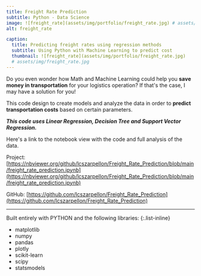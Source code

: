 ```yaml
---
title: Freight Rate Prediction
subtitle: Python - Data Science 
image: ![freight_rate](assets/img/portfolio/freight_rate.jpg) # assets/img/freight_rate.jpg
alt: freight_rate

caption:
  title: Predicting freight rates using regression methods 
  subtitle: Using Python with Machine Learning to predict cost
  thumbnail: ![freight_rate](assets/img/portfolio/freight_rate.jpg)
  # assets/img/freight_rate.jpg
---
```


Do you even wonder how Math and Machine Learning could help you **save money in transportation** for your logistics operation?
If that's the case, I may have a solution for you!

This code design to create models and analyze the data in order to **predict transportation costs** based on certain parameters.

***This code uses Linear Regression, Decision Tree and Support Vector Regression.***

Here's a link to the notebook view with the code and full analysis of the data.

Project: [https://nbviewer.org/github/lcszarpellon/Freight_Rate_Prediction/blob/main/freight_rate_prediction.ipynb](https://nbviewer.org/github/lcszarpellon/Freight_Rate_Prediction/blob/main/freight_rate_prediction.ipynb)

GitHub: [https://github.com/lcszarpellon/Freight_Rate_Prediction](https://github.com/lcszarpellon/Freight_Rate_Prediction)

---

Built entirely with PYTHON and the following libraries:
{:.list-inline}
- matplotlib
- numpy
- pandas
- plotly
- scikit-learn
- scipy
- statsmodels
